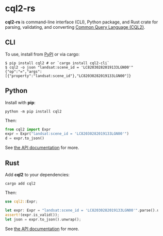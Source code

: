 # cql2-rs

**cql2-rs** is command-line interface (CLI), Python package, and Rust crate for parsing, validating, and converting [Common Query Language (CQL2)](https://www.ogc.org/standard/cql2/).

## CLI

To use, install from [PyPI](https://pypi.org/project/cql2/) or via cargo:

```shell
$ pip install cql2 # or `cargo install cql2-cli`
$ cql2 -o json "landsat:scene_id = 'LC82030282019133LGN00'"
{"op":"=","args":[{"property":"landsat:scene_id"},"LC82030282019133LGN00"]}
```

## Python

Install with **pip**:

```shell
python -m pip install cql2
```

Then:

```python
from cql2 import Expr
expr = Expr("landsat:scene_id = 'LC82030282019133LGN00'")
d = expr.to_json()
```

See [the API documentation](./python.md) for more.

## Rust

Add **cql2** to your dependencies:

```shell
cargo add cql2
```

Then:

```rust
use cql2::Expr;

let expr: Expr = "landsat:scene_id = 'LC82030282019133LGN00'".parse().unwrap();
assert!(expr.is_valid());
let json = expr.to_json().unwrap();
```

See [the API documentation](https://docs.rs/cql2) for more.
